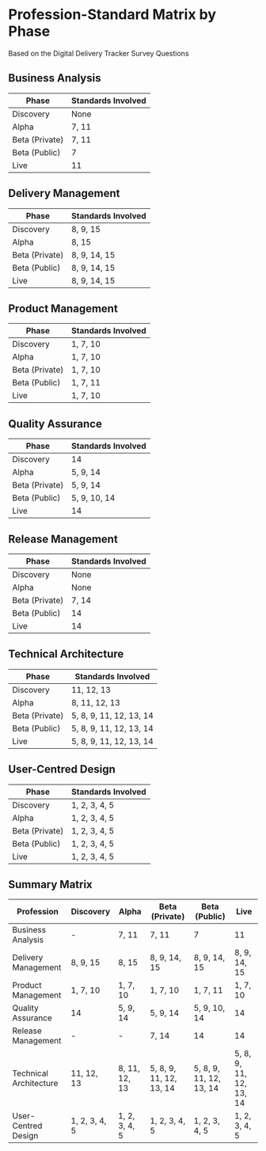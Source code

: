 # Profession-Standard Matrix by Phase

Based on the Digital Delivery Tracker Survey Questions

## Business Analysis

| Phase          | Standards Involved |
| -------------- | ------------------ |
| Discovery      | None               |
| Alpha          | 7, 11              |
| Beta (Private) | 7, 11              |
| Beta (Public)  | 7                  |
| Live           | 11                 |

## Delivery Management

| Phase          | Standards Involved |
| -------------- | ------------------ |
| Discovery      | 8, 9, 15           |
| Alpha          | 8, 15              |
| Beta (Private) | 8, 9, 14, 15       |
| Beta (Public)  | 8, 9, 14, 15       |
| Live           | 8, 9, 14, 15       |

## Product Management

| Phase          | Standards Involved |
| -------------- | ------------------ |
| Discovery      | 1, 7, 10           |
| Alpha          | 1, 7, 10           |
| Beta (Private) | 1, 7, 10           |
| Beta (Public)  | 1, 7, 11           |
| Live           | 1, 7, 10           |

## Quality Assurance

| Phase          | Standards Involved |
| -------------- | ------------------ |
| Discovery      | 14                 |
| Alpha          | 5, 9, 14           |
| Beta (Private) | 5, 9, 14           |
| Beta (Public)  | 5, 9, 10, 14       |
| Live           | 14                 |

## Release Management

| Phase          | Standards Involved |
| -------------- | ------------------ |
| Discovery      | None               |
| Alpha          | None               |
| Beta (Private) | 7, 14              |
| Beta (Public)  | 14                 |
| Live           | 14                 |

## Technical Architecture

| Phase          | Standards Involved      |
| -------------- | ----------------------- |
| Discovery      | 11, 12, 13              |
| Alpha          | 8, 11, 12, 13           |
| Beta (Private) | 5, 8, 9, 11, 12, 13, 14 |
| Beta (Public)  | 5, 8, 9, 11, 12, 13, 14 |
| Live           | 5, 8, 9, 11, 12, 13, 14 |

## User-Centred Design

| Phase          | Standards Involved |
| -------------- | ------------------ |
| Discovery      | 1, 2, 3, 4, 5      |
| Alpha          | 1, 2, 3, 4, 5      |
| Beta (Private) | 1, 2, 3, 4, 5      |
| Beta (Public)  | 1, 2, 3, 4, 5      |
| Live           | 1, 2, 3, 4, 5      |

## Summary Matrix

| Profession             | Discovery     | Alpha         | Beta (Private)          | Beta (Public)           | Live                    |
| ---------------------- | ------------- | ------------- | ----------------------- | ----------------------- | ----------------------- |
| Business Analysis      | -             | 7, 11         | 7, 11                   | 7                       | 11                      |
| Delivery Management    | 8, 9, 15      | 8, 15         | 8, 9, 14, 15            | 8, 9, 14, 15            | 8, 9, 14, 15            |
| Product Management     | 1, 7, 10      | 1, 7, 10      | 1, 7, 10                | 1, 7, 11                | 1, 7, 10                |
| Quality Assurance      | 14            | 5, 9, 14      | 5, 9, 14                | 5, 9, 10, 14            | 14                      |
| Release Management     | -             | -             | 7, 14                   | 14                      | 14                      |
| Technical Architecture | 11, 12, 13    | 8, 11, 12, 13 | 5, 8, 9, 11, 12, 13, 14 | 5, 8, 9, 11, 12, 13, 14 | 5, 8, 9, 11, 12, 13, 14 |
| User-Centred Design    | 1, 2, 3, 4, 5 | 1, 2, 3, 4, 5 | 1, 2, 3, 4, 5           | 1, 2, 3, 4, 5           | 1, 2, 3, 4, 5           |
